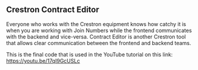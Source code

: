 ## Crestron Contract Editor

Everyone who works with the Crestron equipment knows how catchy it is when you are working with Join Numbers while the frontend communicates with the backend and vice-versa. Contract Editor is another Crestron tool that allows clear communication between the frontend and backend teams.

This is the final code that is used in the YouTube tutorial on this link: https://youtu.be/17qI9GcUSLc
